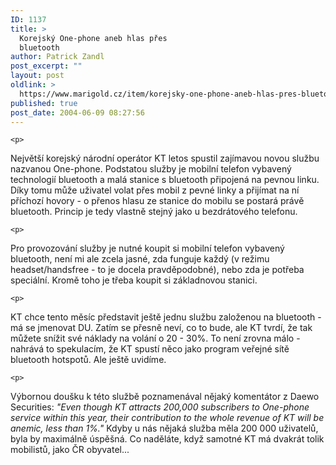 ```yaml
---
ID: 1137
title: >
  Korejský One-phone aneb hlas přes
  bluetooth
author: Patrick Zandl
post_excerpt: ""
layout: post
oldlink: >
  https://www.marigold.cz/item/korejsky-one-phone-aneb-hlas-pres-bluetooth
published: true
post_date: 2004-06-09 08:27:56
---
```

	<p>
Největší korejský národní operátor KT letos spustil zajímavou novou službu nazvanou One-phone. Podstatou služby je mobilní telefon vybavený technologií bluetooth a malá stanice s bluetooth připojená na pevnou linku. Díky tomu může uživatel volat přes mobil z pevné linky a přijímat na ní příchozí hovory - o přenos hlasu ze stanice do mobilu se postará právě bluetooth. Princip je tedy vlastně stejný jako u bezdrátového telefonu. </p>

	<p>
Pro provozování služby je nutné koupit si mobilní telefon vybavený bluetooth, není mi ale zcela jasné, zda funguje každý (v režimu headset/handsfree - to je docela pravděpodobné), nebo zda je potřeba speciální. Kromě toho je třeba koupit si základnovou stanici. </p>

	<p>
KT chce tento měsíc představit ještě jednu službu založenou na bluetooth - má se jmenovat DU. Zatím se přesně neví, co to bude, ale KT tvrdí, že tak můžete snížit své náklady na volání o 20 - 30%. To není zrovna málo - nahrává to spekulacím, že KT spustí něco jako program veřejné sítě bluetooth hotspotů. Ale ještě uvidíme. </p>

	<p>
Výbornou doušku k této službě poznamenával nějaký komentátor z Daewo Securities: <i>"Even though KT attracts 200,000 subscribers to One-phone service within this year, their contribution to the whole revenue of KT will be anemic, less than 1%."</i> Kdyby u nás nějaká služba měla 200 000 uživatelů, byla by maximálně úspěšná. Co naděláte, když samotné KT má dvakrát tolik mobilistů, jako ČR obyvatel...
</p>
